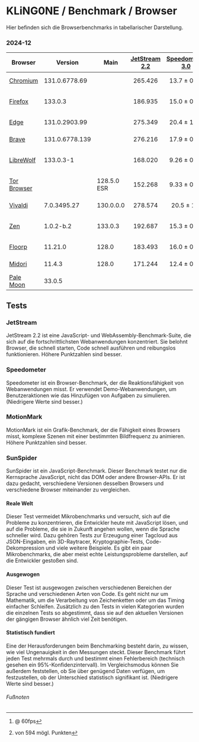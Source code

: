 # KLiNG0NE / Benchmark / Browser

Hier befinden sich die Browserbenchmarks in tabellarischer Darstellung.

### 2024-12

| Browser            | Version        | Main          | [JetStream 2.2][1] | [Speedometer 3.0][2] | [MotionMark 1.3.1][3][^1] | [SunSpider 1.0][4] | [HTML5test][5][^2]
| ------------------ | -------------- | ------------- | :----------------: | :------------------: | :-----------------------: | :----------------: | :-------------------:
| [Chromium][chr]    | 131.0.6778.69  |               | 265.426            | 13.7 ± 0.46          | 1367.74 ±8.41%            | 52.0ms +/- 3.5%    | 581
| [Firefox][fir]     | 133.0.3        |               | 186.935            | 15.0 ± 0.62          | 1151.14 ±6.64%            | 49.9ms +/- 13.8%   | 546
| [Edge][edg]        | 131.0.2903.99  |               | 275.349            | 20.4 ± 1.40          | 2641.24 ±2.38%            | 49.4ms +/- 2.4%    | 581
| [Brave][bra]       | 131.0.6778.139 |               | 276.216            | 17.9 ± 0.89          | 1862.81 ±2.45%            | 49.1ms +/- 2.8%    | 581
| [LibreWolf][lib]   | 133.0.3-1      |               | 168.020            |  9.26 ± 0.45         |  710.78 ±8.08%            | 36.7ms +/- 45.1%   | 539
| [Tor Browser][tor] |                | 128.5.0 ESR   | 152.268            |  9.33 ± 0.59         |  914.98 ±11.30%           | 75.0ms +/- 29.0%   | 457
| [Vivaldi][viv]     | 7.0.3495.27    | 130.0.0.0     | 278.574            | 20.5 ± 1.0           | 2165.41 ±2.72%            | 53.6ms +/- 4.4%    | 581
| [Zen][zen]         | 1.0.2-b.2      | 133.0.3       | 192.687            | 15.3 ± 0.43          | 1227.54 ±3.30%            | 50.2ms +/- 12.6%   | 546
| [Floorp][flo]      | 11.21.0        | 128.0         | 183.493            | 16.0 ± 0.36          | 1090.78 ±3.19%            | 44.6ms +/- 4.0%    | 546
| [Midori][mid]      | 11.4.3         | 128.0         | 171.244            | 12.4 ± 0.26          | 1001.36 ±3.26%            | 45.6ms +/- 3.8%    | 546
| [Pale Moon][pal]   | 33.0.5         |               |                    |                      |  363.98 ±16.36%           | 93.2ms +/- 8.7%    | 477

[1]: <https://browserbench.org/JetStream/> "JetStream 2.2"
[2]: <https://browserbench.org/Speedometer3.0/> "Speedometer 3.0"
[3]: <https://browserbench.org/MotionMark1.3.1> "SunSpider 1.0"
[4]: <http://proofcafe.org/jsx-bench/js/sunspider.html> "SunSpider 1.0"
[5]: <https://html5test.co/> "HTML5test"

[bra]: <https://brave.com/de/> "brave.com"
[chr]: <https://chromium.woolyss.com/download/de/> "chromium.woolyss.com"
[edg]: <https://www.microsoft.com/de-de/edge/business/download> "www.microsoft.com"
[fir]: <https://www.mozilla.org/de/firefox/all/> "www.mozilla.org"
[flo]: <https://floorp.app/en> "floorp.app"
[lib]: <https://librewolf.net> "librewolf.net"
[mid]: <https://astian.org/midori-browser/> "astian.org"
[pal]: <https://www.palemoon.org> "www.palemoon.org"
[tor]: <https://www.torproject.org/de/> "www.torproject.org"
[viv]: <https://vivaldi.com/de/> "vivaldi.com"
[zen]: <https://zen-browser.app> "zen-browser.app"

## Tests

### JetStream
JetStream 2.2 ist eine JavaScript- und WebAssembly-Benchmark-Suite, die sich auf die fortschrittlichsten Webanwendungen konzentriert. Sie belohnt Browser, die schnell starten, Code schnell ausführen und reibungslos funktionieren. Höhere Punktzahlen sind besser.

### Speedometer
Speedometer ist ein Browser-Benchmark, der die Reaktionsfähigkeit von Webanwendungen misst. Er verwendet Demo-Webanwendungen, um Benutzeraktionen wie das Hinzufügen von Aufgaben zu simulieren. (Niedrigere Werte sind besser.)

### MotionMark
MotionMark ist ein Grafik-Benchmark, der die Fähigkeit eines Browsers misst, komplexe Szenen mit einer bestimmten Bildfrequenz zu animieren. Höhere Punktzahlen sind besser.

### SunSpider
SunSpider ist ein JavaScript-Benchmark. Dieser Benchmark testet nur die Kernsprache JavaScript, nicht das DOM oder andere Browser-APIs. Er ist dazu gedacht, verschiedene Versionen desselben Browsers und verschiedene Browser miteinander zu vergleichen.

#### Reale Welt
Dieser Test vermeidet Mikrobenchmarks und versucht, sich auf die Probleme zu konzentrieren, die Entwickler heute mit JavaScript lösen, und auf die Probleme, die sie in Zukunft angehen wollen, wenn die Sprache schneller wird. Dazu gehören Tests zur Erzeugung einer Tagcloud aus JSON-Eingaben, ein 3D-Raytracer, Kryptographie-Tests, Code-Dekompression und viele weitere Beispiele. Es gibt ein paar Mikrobenchmarks, die aber meist echte Leistungsprobleme darstellen, auf die Entwickler gestoßen sind.

#### Ausgewogen
Dieser Test ist ausgewogen zwischen verschiedenen Bereichen der Sprache und verschiedenen Arten von Code. Es geht nicht nur um Mathematik, um die Verarbeitung von Zeichenketten oder um das Timing einfacher Schleifen. Zusätzlich zu den Tests in vielen Kategorien wurden die einzelnen Tests so abgestimmt, dass sie auf den aktuellen Versionen der gängigen Browser ähnlich viel Zeit benötigen.

#### Statistisch fundiert
Eine der Herausforderungen beim Benchmarking besteht darin, zu wissen, wie viel Ungenauigkeit in den Messungen steckt. Dieser Benchmark führt jeden Test mehrmals durch und bestimmt einen Fehlerbereich (technisch gesehen ein 95%-Konfidenzintervall). Im Vergleichsmodus können Sie außerdem feststellen, ob Sie über genügend Daten verfügen, um festzustellen, ob der Unterschied statistisch signifikant ist. (Niedrigere Werte sind besser.)

###### Fußnoten
[^1]: @ 60fps
[^2]: von 594 mögl. Punkten
